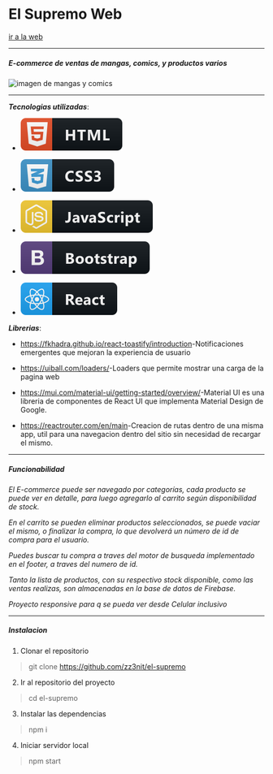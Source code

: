 # El Supremo Web

[ir a la web](https://elsupremo.netlify.app/)

___

##### E-commerce de ventas de mangas, comics, y productos varios

![imagen de mangas y comics](https://webcomix.net/wp-content/uploads/2022/04/featured11.jpg)


___

**_Tecnologias utilizadas_**:

* ![icono HTML](https://raw.githubusercontent.com/MikeCodesDotNET/ColoredBadges/4a38660afb7be89a6032218589b4454a1285c7f8/svg/dev/languages/html.svg)

* ![icono Css](https://raw.githubusercontent.com/MikeCodesDotNET/ColoredBadges/4a38660afb7be89a6032218589b4454a1285c7f8/svg/dev/languages/css3.svg)

* ![icono Javascript](https://raw.githubusercontent.com/MikeCodesDotNET/ColoredBadges/4a38660afb7be89a6032218589b4454a1285c7f8/svg/dev/languages/js.svg)

* ![icono Bootstrap](https://raw.githubusercontent.com/MikeCodesDotNET/ColoredBadges/4a38660afb7be89a6032218589b4454a1285c7f8/svg/dev/frameworks/bootstrap.svg)

* ![icono React](https://raw.githubusercontent.com/MikeCodesDotNET/ColoredBadges/4a38660afb7be89a6032218589b4454a1285c7f8/svg/dev/frameworks/react.svg)

**_Librerias_**:

* <https://fkhadra.github.io/react-toastify/introduction>-Notificaciones emergentes que mejoran la experiencia de usuario

* <https://uiball.com/loaders/>-Loaders que permite mostrar una carga de la pagina web

* <https://mui.com/material-ui/getting-started/overview/>-Material UI es una libreria de componentes de React UI que implementa Material Design de Google.

* <https://reactrouter.com/en/main>-Creacion de rutas dentro de una misma app, util para una navegacion dentro del sitio sin necesidad de recargar el mismo.

___

##### Funcionabilidad

_El E-commerce puede ser navegado por categorías, cada producto se puede ver en detalle, para luego agregarlo al carrito según disponibilidad de stock._

_En el carrito se pueden eliminar productos seleccionados, se puede vaciar el mismo, o finalizar la compra, lo que devolverá un número de id de compra para el usuario._

_Puedes buscar tu compra a traves del motor de busqueda implementado en el footer,
a traves del numero de id._

_Tanto la lista de productos, con su respectivo stock disponible, como las ventas realizas, son almacenadas en la base de datos de Firebase._

_Proyecto responsive para q se pueda ver desde Celular inclusivo_

___

##### Instalacion 

1. Clonar el repositorio

> git clone https://github.com/zz3nit/el-supremo

2. Ir al repositorio del proyecto

> cd el-supremo

3. Instalar las dependencias

> npm i

4. Iniciar servidor local

> npm start





